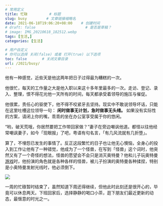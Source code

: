 ```yaml
---
# 常用定义
title: 忙碌          # 标题
slug: busy         # 文章链接缩略名
date: 2021-06-18T19:06:20+08:00    # 创建时间
# draft: false                       # 是否是草稿？
# image: IMG_20210618_182512.webp
tags: [生活,]
categories: [生活]

# 用户自定义
# 你可以选择 关闭(false) 或者 打开(true) 以下选项
toc: false       # 关闭文章目录
url: /2021/busy/
---
```


他有一种感觉，近些天是他这两年把日子过得最为糟糕的一次。

他很忙，每天的工作量之大是他入职以来这十多年里最多的一次。走访、登记、录入、整理，恨不得花光他一天所有的时间，每天都承受着领导的施压与催促。

他很累，责任心的驱使下，他不得不咬紧牙去坚持。现实中不敢说领导坏话，只能在这里吐槽这位领导一句： **闲时做事无计划，急时做事无头绪。** 如果没有实际性的方案，请闭上你的嘴，乖乖的坐在办公室享受属于你的悠闲。

“哟，破天荒哦，你居然要把工作带回家做？”妻子在旁边嘲讽他道。都怪以往他经常嘲讽妻子，如今「现眼报」了吧，粤语有句名言，「有几风流就有几折堕」。

算了，不埋怨已发生的事情了。反正这段繁忙的日子也让他无心懊恼，全身心的投入到工作让他有了一种错觉，他成为了一个怪兽，在写到「怪兽」这个词时，他突然又有了一个奇怪的想法，怪兽的愿望会不会只是消灭奥特曼？他和儿子玩奥特曼[游戏](游戏.md)时，他扮演的角色就是各种各样的怪兽，被儿子扮演的奥特曼各种揉捏，特别是小奥特曼发射光线时，他必须倒下。

![](https://cdn.qylao.com/laomai/2023/02/27/163fc35119a8d7-1.webp)

一周的忙碌暂时结束了，虽然知道下周还得继续，但他此时此刻还是很开心的，毕竟可以休息两天。下班回家后，选择静静的喝口小茶，逛下朋友们最近更新的动态，最惬意的时光之一。


